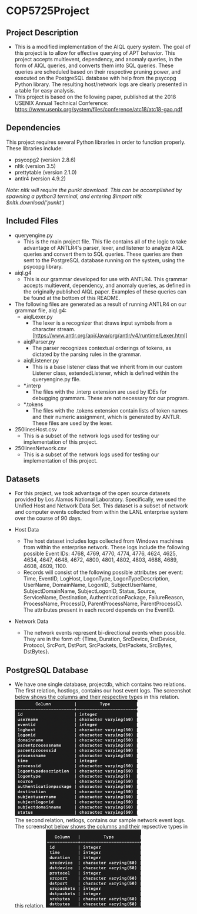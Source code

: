 # COP5725Project

## Project Description 
- This is a modified implementation of the AIQL query system. The goal of this project is to allow for effective querying of APT behavior. This project accepts multievent, dependency, and anomaly queries, in the form of AIQL queries, and converts them into SQL queries. These queries are scheduled based on their respective pruning power, and executed on the PostgreSQL database with help from the psycopg Python library. The resulting host/network logs are clearly presented in a table for easy analysis.
- This project is based on the following paper, published at the 2018 USENIX Annual Technical Conference: https://www.usenix.org/system/files/conference/atc18/atc18-gao.pdf

## Dependencies
This project requires several Python libraries in order to function properly. These libraries include:
- psycopg2 (version 2.8.6)
- nltk (version 3.5)
- prettytable (version 2.1.0)
- antlr4 (version 4.9.2)

<em> Note: nltk will require the punkt download. This can be accomplished by spawning a python3 terminal, and entering $import nltk $nltk.download('punkt') </em>

## Included Files
- queryengine.py
	- This is the main project file. This file contains all of the logic to take advantage of ANTLR4's parser, lexer, and listener to analyze AIQL queries and convert them to SQL queries. 
	These queries are then sent to the PostgreSQL database running on the system, using the psycopg library.
- aiql.g4
	- This is our grammar developed for use with ANTLR4. This grammar accepts multievent, dependency, and anomaly queries, as defined in the originally published AIQL paper. Examples of these queries can be found at the bottom of this README.
- The following files are generated as a result of running ANTLR4 on our grammar file, aiql.g4:
	- aiqlLexer.py
		- The lexer is a recognizer that draws input symbols from a character stream. [https://www.antlr.org/api/Java/org/antlr/v4/runtime/Lexer.html]
	- aiqlParser.py
		- The parser recognizes contextual orderings of tokens, as dictated by the parsing rules in the grammar.
	- aiqlListener.py
		- This is a base listener class that we inherit from in our custom Listener class, extendedListener, which is defined within the queryengine.py file.
	- \*.interp
		- The files with the .interp extension are used by IDEs for debugging grammars. These are not necessary for our program.
	- \*.tokens
		- The files with the .tokens extension contain lists of token names and their numeric assignment, which is generated by ANTLR. These files are used by the lexer.
- 250linesHost.csv
	- This is a subset of the network logs used for testing our implementation of this project.
- 250linesNetwork.csv
	- This is a subset of the network logs used for testing our implementation of this project.

## Datasets
- For this project, we took advantage of the open source datasets provided by Los Alamos National Laboratory. Specifically, we used the Unified Host and Network Data Set. This dataset is a subset of network and computer events collected from within the LANL enterprise system over the course of 90 days.
- Host Data
	- The host dataset includes logs collected from Windows machines from within the enterprise network. These logs include the following possible Event IDs: 4768, 4769, 4770, 4774, 4776, 4624, 4625, 4634, 4647, 4648, 4672, 4800, 4801, 4802, 4803, 4688, 4689, 4608, 4609, 1100. 
	- Records will consist of the following possible attributes per event: Time, EventID, LogHost, LogonType, LogonTypeDescription, UserName, DomainName, LogonID, SubjectUserName, SubjectDomainName, SubjectLogonID, Status, Source, ServiceName, Destination, AuthenticationPackage, FailureReason, ProcessName, ProcessID, ParentProcessName, ParentProcessID. The attributes present in each record depends on the EventID.

- Network Data
	- The network events represent bi-directional events when possible. They are in the form of: {Time, Duration, SrcDevice, DstDevice, Protocol, SrcPort, DstPort, SrcPackets, DstPackets, SrcBytes, DstBytes}.

## PostgreSQL Database
- We have one single database, projectdb, which contains two relations. The first relation, hostlogs, contains our host event logs. The screenshot below shows the columns and their respective types in this relation. ![hostlogs relation](./Assets/hostlogsscreenshot.png)   
The second relation, netlogs, contains our sample network event logs. The screenshot below shows the columns and their repsective types in this relation.  ![nelogs relation](./Assets/netlogsscreenshot.png)